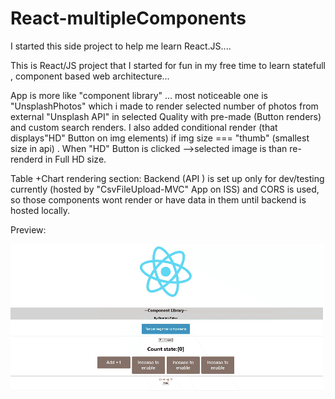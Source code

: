 # React-multipleComponents
I started this side project to help me learn React.JS....

This is React/JS project that I started for fun in my free time to learn statefull , component based web architecture... 

App is more like "component library" ... most noticeable one is "UnsplashPhotos" which i made to render selected number of photos from external  "Unsplash API" in selected Quality with pre-made (Button renders) and custom search renders. 
I also added conditional render (that displays"HD"  Button on img elements) if img size === "thumb" (smallest size in api) . 
When "HD" Button is clicked -->selected image is than re-renderd in Full HD size.

Table +Chart rendering section:
Backend (API ) is set up only for dev/testing currently (hosted by "CsvFileUpload-MVC" App on ISS) and CORS is used, so those components wont render or have data in them until backend is hosted locally.

Preview:

![alt-text](https://github.com/dommyrock/React-multipleComponents/blob/master/chrome-capture-graphs.gif)
